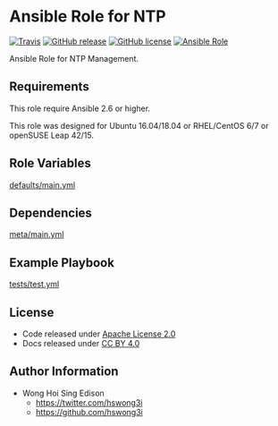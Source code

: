 # Ansible Role for NTP

[![Travis](https://img.shields.io/travis/alvistack/ansible-role-ntp.svg)](https://travis-ci.org/alvistack/ansible-role-ntp)
[![GitHub release](https://img.shields.io/github/release/alvistack/ansible-role-ntp.svg)](https://github.com/alvistack/ansible-role-ntp)
[![GitHub license](https://img.shields.io/github/license/alvistack/ansible-role-ntp.svg)](https://github.com/alvistack/ansible-role-ntp/blob/master/LICENSE)
[![Ansible Role](https://img.shields.io/badge/galaxy-alvistack.ntp-blue.svg)](https://galaxy.ansible.com/alvistack/ntp)

Ansible Role for NTP Management.

## Requirements

This role require Ansible 2.6 or higher.

This role was designed for Ubuntu 16.04/18.04 or RHEL/CentOS 6/7 or openSUSE Leap 42/15.

## Role Variables

[defaults/main.yml](defaults/main.yml)

## Dependencies

[meta/main.yml](meta/main.yml)

## Example Playbook

[tests/test.yml](tests/test.yml)

## License

  - Code released under [Apache License 2.0](LICENSE)
  - Docs released under [CC BY 4.0](http://creativecommons.org/licenses/by/4.0/)

## Author Information

  - Wong Hoi Sing Edison
      - <https://twitter.com/hswong3i>
      - <https://github.com/hswong3i>
